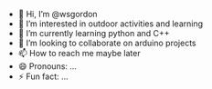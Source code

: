 - 👋 Hi, I’m @wsgordon
- 👀 I’m interested in outdoor activities and learning
- 🌱 I’m currently learning python and C++
- 💞️ I’m looking to collaborate on arduino projects
- 📫 How to reach me maybe later
- 😄 Pronouns: ...
- ⚡ Fun fact: ...

<!---
wsgordon/wsgordon is a ✨ special ✨ repository because its `README.md` (this file) appears on your GitHub profile.
You can click the Preview link to take a look at your changes.
--->
